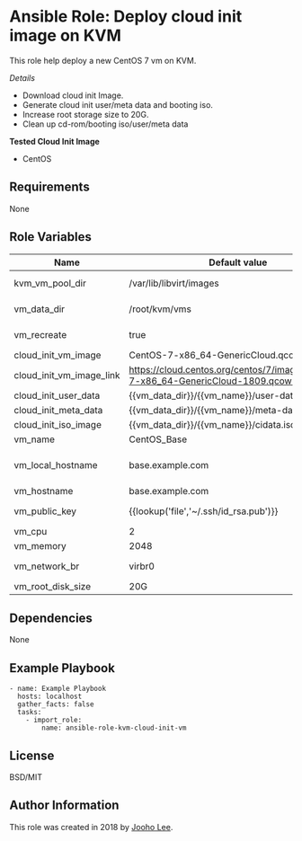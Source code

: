 Ansible Role: Deploy cloud init image on KVM
=========

This role help deploy a new CentOS 7 vm on KVM.

*Details*
- Download cloud init Image.
- Generate cloud init user/meta data and booting iso.
- Increase root storage size to 20G.
- Clean up cd-rom/booting iso/user/meta data

**Tested Cloud Init Image**
- CentOS

Requirements
------------
None

Role Variables
--------------

| Name                     | Default value                                                                    | Requird | Description                                                |
| ------------------------ | -------------------------------------------------------------------------------- | ------- | ---------------------------------------------------------- |
| kvm_vm_pool_dir          | /var/lib/libvirt/images                                                          | no      | The path where KVM VM images are stored                    |
| vm_data_dir              | /root/kvm/vms                                                                    | no      | The path where VM information are stored                   |
| vm_recreate              | true                                                                             | no      | Set false, if the same vm exist                            |
| cloud_init_vm_image      | CentOS-7-x86_64-GenericCloud.qcow2                                               | no      | Cloud init image name                                      |
| cloud_init_vm_image_link | https://cloud.centos.org/centos/7/images/CentOS-7-x86_64-GenericCloud-1809.qcow2 | no      | Cloud init image download link                             |
| cloud_init_user_data     | {{vm_data_dir}}/{{vm_name}}/user-data                                            | no      | Cloud init user data file                                  |
| cloud_init_meta_data     | {{vm_data_dir}}/{{vm_name}}/meta-data                                            | no      | Cloud init meta data file                                  |
| cloud_init_iso_image     | {{vm_data_dir}}/{{vm_name}}/cidata.iso                                           | no      | Cloud init booting image                                   |
| vm_name                  | CentOS_Base                                                                      | no      |                                                            |
| vm_local_hostname        | base.example.com                                                                 | no      | VM internal hostname(it can be the same with vm_hostname)  |
| vm_hostname              | base.example.com                                                                 | no      | VM public hostname                                         |
| vm_public_key            | {{lookup('file','~/.ssh/id_rsa.pub')}}                                           | no      | SSH public key to login to the VM(ocp/redhat,centos/(ssh)) |
| vm_cpu                   | 2                                                                                | no      |                                                            |
| vm_memory                | 2048                                                                             | no      |                                                            |
| vm_network_br            | virbr0                                                                           | no      | Default bridge name that the VM will use                   |
| vm_root_disk_size        | 20G                                                                              | no      |                                                            |


Dependencies
------------

None



Example Playbook
----------------
~~~
- name: Example Playbook
  hosts: localhost
  gather_facts: false
  tasks:
    - import_role:
        name: ansible-role-kvm-cloud-init-vm

~~~





License
-------

BSD/MIT

Author Information
------------------

This role was created in 2018 by [Jooho Lee](http://github.com/jooho).

